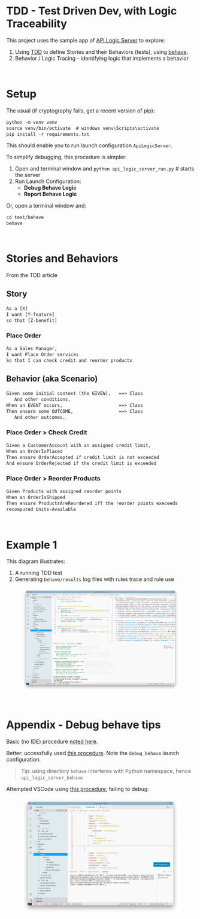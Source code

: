 # TDD - Test Driven Dev, with Logic Traceability

This project uses the sample app of [API Logic Server](https://github.com/valhuber/ApiLogicServer/blob/main/README.md) to explore:

1. Using [TDD](http://dannorth.net/introducing-bdd/) to define Stories and their Behaviors (tests), using [behave](https://behave.readthedocs.io/en/stable/tutorial.html).
2. Behavior / Logic Tracing - identifying logic that implements a behavior

&nbsp;&nbsp;

# Setup

The usual (if cryptography fails, get a recent version of pip):
```
python -m venv venv
source venv/bin/activate  # windows venv\Scripts\activate
pip install -r requirements.txt
```

This should enable you to run launch configuration `ApiLogicServer`.

To simplify debugging, this procedure is simpler:
1. Open and terminal window and `python api_logic_server_run.py`  # starts the server
2. Run Launch Configuration:
   * **Debug Behave Logic**
   * **Report Behave Logic**

Or, open a terminal window and:
```
cd test/behave
behave
```

&nbsp;&nbsp;

# Stories and Behaviors

From the TDD article

## Story
```
As a [X]
I want [Y-feature]
so that [Z-benefit]
```

### Place Order
```
As a Sales Manager,
I want Place Order services
So that I can check credit and reorder products
```


## Behavior (aka Scenario)
```
Given some initial context (the GIVEN),   ==> Class
   And other conditions,
When an EVENT occurs,                     ==> Class
Then ensure some OUTCOME,                 ==> Class
   And other outcomes.
```

### Place Order > Check Credit
```
Given a CustomerAccount with an assigned credit limit,
When an OrderIsPlaced
Then ensure OrderAccepted if credit limit is not exceeded
And ensure OrderRejected if the credit limit is exceeded
```
### Place Order > Reorder Products
```
Given Products with assigned reorder points
When an OrderIsShipped
Then ensure ProductsAreReordered iff the reorder points execeeds recomputed Units-Available
```

&nbsp;&nbsp;

# Example 1

This diagram illustrates:
1. A running TDD test
2. Generating `behave/results` log files with rules trace and rule use

<figure><img src="https://github.com/valhuber/TDD/blob/main/images/example-1.png?raw=true"></figure>

&nbsp;&nbsp;

# Appendix - Debug behave tips

Basic (no IDE) procedure [noted here](https://921kiyo.com/debugging-the-Python-behave-test/).

Better: uccessfully used [this procedure](https://github.com/behave/behave/issues/709).  Note the `debug_behave` launch configuration.

> Tip: using directory `behave` interferes with Python namespace, hence `api_logic_server_behave`

Attempted VSCode using [this procedure](https://qxf2.com/blog/run-python-behave-from-visual-studio-code/); failing to debug:

<figure><img src="https://github.com/valhuber/TDD/blob/main/images/debug-fails.png?raw=true"></figure>

&nbsp;&nbsp;
